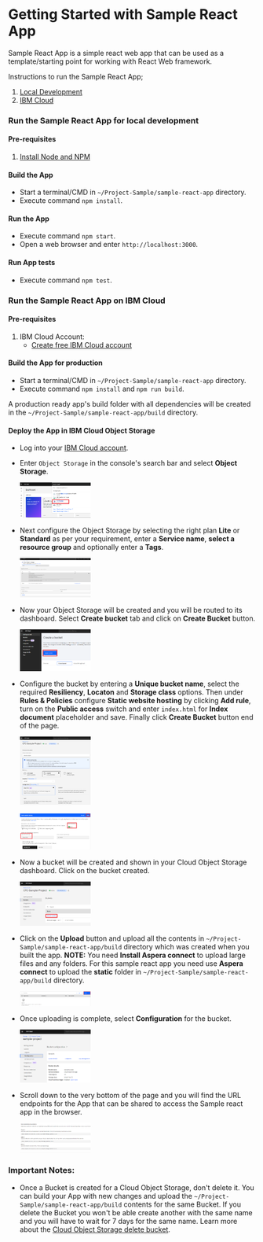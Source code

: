 # Getting Started with Sample React App

Sample React App is a simple react web app that can be used as a template/starting point for working with React Web framework. 

Instructions to run the Sample React App;
1. [Local Development](#run-the-sample-react-app-for-local-development)
2. [IBM Cloud](#run-the-sample-react-app-on-IBM-cloud)

### Run the Sample React App for local development
#### Pre-requisites
1. [Install Node and NPM](https://nodejs.org/en/download/)

#### Build the App
- Start a terminal/CMD in `~/Project-Sample/sample-react-app` directory.
- Execute command `npm install`.

#### Run the App
- Execute command `npm start`.
- Open a web browser and enter `http://localhost:3000`.

#### Run App tests
- Execute command `npm test`.

### Run the Sample React App on IBM Cloud
#### Pre-requisites
1. IBM Cloud Account:
    - [Create free IBM Cloud account](https://cloud.ibm.com/registration)

#### Build the App for production
- Start a terminal/CMD in `~/Project-Sample/sample-react-app` directory.
- Execute command `npm install` and `npm run build`.

A production ready app's build folder with all dependencies will be created in the `~/Project-Sample/sample-react-app/build` directory.

#### Deploy the App in IBM Cloud Object Storage
- Log into your [IBM Cloud account](https://cloud.ibm.com/login).
- Enter `Object Storage` in the console's search bar and select **Object Storage**.
  <p align="left">
    <img src="../images/COS/cosSelect.png" width ="30%" height="30%">
  </p>
- Next configure the Object Storage by selecting the right plan **Lite** or **Standard** as per your requirement, enter a **Service name**, **select a resource group** and optionally enter a **Tags**.
  <p align="left">
    <img src="../images/COS/cosCreateService.png" width ="30%" height="30%">
  </p>
- Now your Object Storage will be created and you will be routed to its dashboard. Select **Create bucket** tab and click on **Create Bucket** button.
  <p align="left">
    <img src="../images/COS/cosCreateBucket.png" width ="30%" height="30%">
  </p>
- Configure the bucket by entering a **Unique bucket name**, select the required **Resiliency**, **Locaton** and **Storage class** options. Then under **Rules & Policies** configure **Static website hosting** by clicking **Add rule**, turn on the **Public access** switch and enter `index.html` for **Index document** placeholder and save. Finally click **Create Bucket** button end of the page.
    <p align="left">
      <img src="../images/COS/cosBucketConfig1.png" width ="30%" height="30%">
    </p>
    <p align="left">
      <img src="../images/COS/cosBucketConfig2.png" width ="30%" height="30%">
    </p>

- Now a bucket will be created and shown in your Cloud Object Storage dashboard. Click on the bucket created.
    <p align="left">
      <img src="../images/COS/cosBucketCreated.png" width ="30%" height="30%">
    </p>

- Click on the **Upload** button and upload all the contents in `~/Project-Sample/sample-react-app/build` directory which was created when you built the app. 
**NOTE:** You need **Install Aspera connect** to upload large files and any folders. For this sample react app you need use **Aspera connect** to upload the **static** folder in `~/Project-Sample/sample-react-app/build` directory.
    <p align="left">
      <img src="../images/COS/cosUpload.png" width ="30%" height="30%">
    </p>

- Once uploading is complete, select **Configuration** for the bucket.
    <p align="left">
      <img src="../images/COS/cosAppURL1.png" width ="30%" height="30%">
    </p>

- Scroll down to the very bottom of the page and you will find the URL endpoints for the App that can be shared to access the Sample react app in the browser.
    <p align="left">
      <img src="../images/COS/cosAppURL2.PNG" width ="30%" height="30%">
    </p>

### Important Notes:

  - Once a Bucket is created for a Cloud Object Storage, don't delete it. You can build your App with new changes and upload the `~/Project-Sample/sample-react-app/build` contents for the same Bucket. If you delete the Bucket you won't be able create another with the same name and you will have to wait for 7 days for the same name. Learn more about the [Cloud Object Storage delete bucket](https://cloud.ibm.com/docs/cloud-object-storage?topic=cloud-object-storage-compatibility-api-bucket-operations#compatibility-api-delete-bucket).
